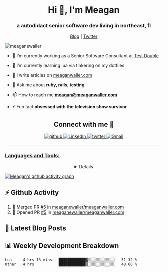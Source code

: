 <head>
  <link rel="stylesheet" href="https://cdnjs.cloudflare.com/ajax/libs/font-awesome/4.7.0/css/font-awesome.min.css">
  <link rel="stylesheet" href="https://cdn.jsdelivr.net/gh/devicons/devicon@v2.15.1/devicon.min.css">
</head>

<h1 align="center">Hi 👋, I'm Meagan</h1>
<h3 align="center">a autodidact senior software dev living in northeast, fl</h3>
<p align="center">
  <a href="https://meaganwaller.com" target="_blank" alt="Blog">Blog</a> | <a href="https://twitter.com/meaganewaller" target="_blank" alt="Twitter">Twitter</a>
</p>

<p align="left"> <img src="https://komarev.com/ghpvc/?username=meaganewaller" alt="meaganewaller" /> </p>

- 🔭 I’m currently working as a Senior Software Consultant at [Test Double](http://testdouble.com)

- 🌱 I’m currently learning lua via tinkering on my dotfiles

- 📝 I write articles on [meaganwaller.com](http://meaganwaller.com)

- 💬 Ask me about **ruby, rails, testing**

- 📫 How to reach me **meagan@meaganwaller.com**

- ⚡ Fun fact **obsessed with the television show survivor**

<h2 align="center">Connect with me 🤝</h2>

<p align="center">
<a href="https://github.com/meaganewaller" target="_blank">
  <img src=https://img.shields.io/badge/github-%2324292e.svg?&style=for-the-badge&logo=github&logoColor=white alt=github style="margin-bottom: 5px;" />
</a>
<a href="https://www.linkedin.com/in/meaganewaller/" target="_blank">
  <img alt="LinkedIn" src="https://img.shields.io/badge/linkedin%20-%230077B5.svg?&style=for-the-badge&logo=linkedin&logoColor=white"/>
</a>
<a href="https://twitter.com/meaganewaller" target="_blank">
  <img src=https://img.shields.io/badge/twitter-%2300acee.svg?&style=for-the-badge&logo=twitter&logoColor=white alt=twitter style="margin-bottom: 5px;" />
</a>
<!-- <a href="https://meaganwaller.com/"> -->
<!--   <img src="https://img.shields.io/badge/Hashnode-2962FF?style=for-the-badge&logo=hashnode&logoColor=white"></a> -->
<a href="mailto:meagan@meaganwaller.com">
  <img alt="Gmail" src="https://img.shields.io/badge/Gmail-D14836?style=for-the-badge&logo=gmail&logoColor=white" />
</p>

---

<h3 align="left">Languages and Tools:</h3>
<p align="left">
  <!-- <a href="#"> -->
  <!--   <img src="https://cdn.jsdelivr.net/gh/devicons/devicon/icons/html5/html5-original.svg" height="40" width="40" /> -->
  <!-- </a> -->
  <!-- <a href="#"> -->
  <!--   <img src="https://cdn.jsdelivr.net/gh/devicons/devicon/icons/css3/css3-original.svg" height="40" width="40" /> -->
  <!-- </a> -->
  <!--  <a href="#"> -->
  <!--   <img src="https://cdn.jsdelivr.net/gh/devicons/devicon/icons/javascript/javascript-original.svg" height="40" width="40" /> -->
  <!-- </a> -->
  <!-- <a href="#"> -->
  <!--   <img src="https://cdn.jsdelivr.net/gh/devicons/devicon/icons/tailwindcss/tailwindcss-plain.svg" height="40" width="40" /> -->
  <!-- </a> -->
  <!-- <a href="#"> -->
  <!--   <img src="https://cdn.jsdelivr.net/gh/devicons/devicon/icons/git/git-original.svg" height="40" width="40" /> -->
  <!-- </a> -->
  <!-- <a href="#"> -->
  <!--   <img src="https://cdn.jsdelivr.net/gh/devicons/devicon/icons/react/react-original.svg" height="40" width="40" /> -->
  <!-- </a> -->
  <!-- <a href="#"> -->
  <!--   <img src="https://cdn.jsdelivr.net/gh/devicons/devicon/icons/python/python-original.svg" height="40" width="40" /> -->
  <!-- </a> -->
  <!-- <a href="#"> -->
  <!--   <img src="https://cdn.jsdelivr.net/gh/devicons/devicon/icons/nodejs/nodejs-original.svg" height="40" width="40"/> -->
  <!-- </a> -->
  <!-- <a href="#"> -->
  <!--   <i class="devicon-nextjs-original-wordmark" style="font-size:50px;"></i> -->
  <!-- </a> -->
</p>

<details align="center">
  <summary>GitHub Tropies 🏆</summary>
  <p align="center">
    <a href="https://github.com/ryo-ma/github-profile-trophy" target="_blank">
      <img src="https://github-profile-trophy.vercel.app/?username=meaganewaller&theme=gruvbox"/>
    </a>
  </p>
</details>

[![Meagan's github activity graph](https://github-readme-activity-graph.cyclic.app/graph?username=meaganewaller&theme=react)](https://github.com/ashutosh00710/github-readme-activity-graph)

## ⚡ Github Activity
<!--START_SECTION:activity-->
1. 🎉 Merged PR [#5](https://github.com/meaganewaller/meaganwaller.com/pull/5) in [meaganewaller/meaganwaller.com](https://github.com/meaganewaller/meaganwaller.com)
2. 💪 Opened PR [#5](https://github.com/meaganewaller/meaganwaller.com/pull/5) in [meaganewaller/meaganwaller.com](https://github.com/meaganewaller/meaganwaller.com)
<!--END_SECTION:activity-->

## 📖 Latest Blog Posts
<!--BLOG-POST-LIST:START -->
<!-- BLOG-POST-LIST:END -->

## 📊 Weekly Development Breakdown
<!--START_SECTION:waka-->

```text
Lua     4 hrs 13 mins   ████████████▓░░░░░░░░░░░░   51.32 %
Other   4 hrs           ████████████▒░░░░░░░░░░░░   48.68 %
```

<!--END_SECTION:waka-->

<!-- <p align="left"> -->
<!--   <img src="https://devicons.github.io/devicon/devicon.git/icons/amazonwebservices/amazonwebservices-original-wordmark.svg" alt="aws" width="40" height="40"/> -->
<!--   <img src="https://devicons.github.io/devicon/devicon.git/icons/bootstrap/bootstrap-plain.svg" alt="bootstrap" width="40" height="40"/> -->
<!--   <img src="https://devicons.github.io/devicon/devicon.git/icons/css3/css3-original-wordmark.svg" alt="css3" width="40" height="40"/> -->
<!--   <img src="https://devicons.github.io/devicon/devicon.git/icons/docker/docker-original-wordmark.svg" alt="docker" width="40" height="40"/> -->
<!--   <img src="https://www.vectorlogo.zone/logos/git-scm/git-scm-icon.svg" alt="git" width="40" height="40"/> -->
<!--   <img src="https://devicons.github.io/devicon/devicon.git/icons/html5/html5-original-wordmark.svg" alt="html5" width="40" height="40"/> -->
<!--   <img src="https://devicons.github.io/devicon/devicon.git/icons/javascript/javascript-original.svg" alt="javascript" width="40" height="40"/> -->
<!--   <img src="https://www.vectorlogo.zone/logos/jekyllrb/jekyllrb-icon.svg" alt="jekyll" width="40" height="40"/> -->
<!--   <img src="https://devicons.github.io/devicon/devicon.git/icons/postgresql/postgresql-original-wordmark.svg" alt="postgresql" width="40" height="40"/> -->
<!--   <img src="https://devicons.github.io/devicon/devicon.git/icons/rails/rails-original-wordmark.svg" alt="rails" width="40" height="40"/> -->
<!--   <img src="https://devicons.github.io/devicon/devicon.git/icons/react/react-original-wordmark.svg" alt="react" width="40" height="40"/> -->
<!--   <img src="https://devicons.github.io/devicon/devicon.git/icons/ruby/ruby-original-wordmark.svg" alt="ruby" width="40" height="40"/> -->
<!--   <img src="https://devicons.github.io/devicon/devicon.git/icons/sass/sass-original.svg" alt="sass" width="40" height="40"/> -->
<!-- </p> -->
<!-- <p> -->
<!--   <img align="left" src="https://github-readme-stats.vercel.app/api/top-langs/?username=meaganewaller&layout=compact&hide=html" alt="meaganewaller" /> -->
<!-- </p> -->
<!---->
<!-- <p>&nbsp;<img align="center" src="https://github-readme-stats.vercel.app/api?username=meaganewaller&show_icons=true" alt="meaganewaller" /></p> -->
<!---->
<!-- <p align="center"> -->
<!-- <a href="https://twitter.com/meaganewaller" target="blank"><img align="center" src="https://cdn.jsdelivr.net/npm/simple-icons@3.0.1/icons/twitter.svg" alt="meaganewaller" height="30" width="30" /></a> -->
<!-- <a href="https://linkedin.com/in/meagan-waller-a3299036" target="blank"><img align="center" src="https://cdn.jsdelivr.net/npm/simple-icons@3.0.1/icons/linkedin.svg" alt="meagan-waller-a3299036" height="30" width="30" /></a> -->
<!-- <a href="https://instagram.com/neonbudlightsign" target="blank"><img align="center" src="https://cdn.jsdelivr.net/npm/simple-icons@3.0.1/icons/instagram.svg" alt="neonbudlightsign" height="30" width="30" /></a> -->
<!-- </p> -->
